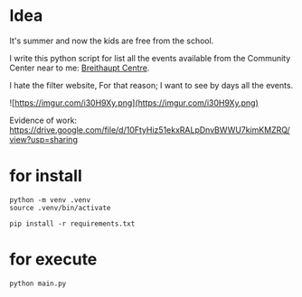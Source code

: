 # Idea

It's summer and now the kids are free from the school.

I write this python script for list all the events available from the Community
Center near to me: [Breithaupt Centre](https://anc.ca.apm.activecommunities.com/activekitchener/activity/search?onlineSiteId=0&locale=en-US&activity_select_param=0&center_ids=4&open_spots=1&viewMode=list).

I hate the filter website, For that reason; I want to see by days all the events.

![https://imgur.com/i30H9Xy.png](https://imgur.com/i30H9Xy.png)

Evidence of work: https://drive.google.com/file/d/10FtyHiz51ekxRALpDnvBWWU7kimKMZRQ/view?usp=sharing

# for install

```
python -m venv .venv
source .venv/bin/activate

pip install -r requirements.txt
```

# for execute

```
python main.py


```
